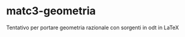 matc3-geometria
===============

Tentativo per portare geometria razionale con sorgenti in odt in LaTeX
